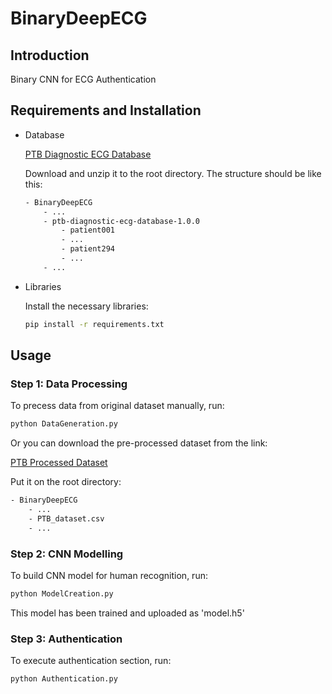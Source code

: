 # BinaryDeepECG

## Introduction

Binary CNN for ECG Authentication

## Requirements and Installation

- Database

    [PTB Diagnostic ECG Database](https://physionet.org/content/ptbdb/1.0.0/)

    Download and unzip it to the root directory. The structure should be like this:

    ```txt
    - BinaryDeepECG
        - ...
        - ptb-diagnostic-ecg-database-1.0.0
            - patient001
            - ...
            - patient294
            - ...
        - ...
    ```

- Libraries

    Install the necessary libraries:

    ```cmd
    pip install -r requirements.txt
    ```

## Usage

### Step 1: Data Processing

To precess data from original dataset manually, run:

```cmd
python DataGeneration.py
```

Or you can download the pre-processed dataset from the link:

[PTB Processed Dataset](https://drive.google.com/file/d/1EhI_40z6Gwl6Zz4ybRu8CSP_8RygiEvz/view?usp=sharing)

Put it on the root directory:

```txt
- BinaryDeepECG
    - ...
    - PTB_dataset.csv
    - ...
```

### Step 2: CNN Modelling

To build CNN model for human recognition, run:

```cmd
python ModelCreation.py
```

This model has been trained and uploaded as 'model.h5'

### Step 3: Authentication

To execute authentication section, run:

```cmd
python Authentication.py
```
